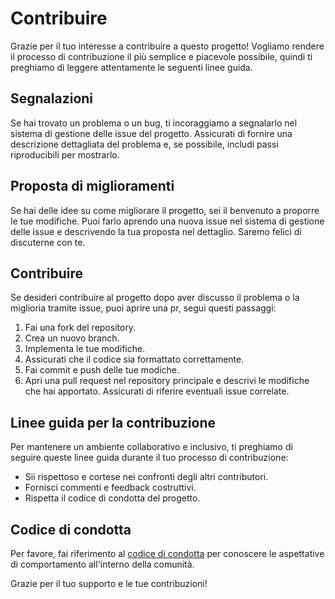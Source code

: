 # Contribuire

Grazie per il tuo interesse a contribuire a questo progetto! Vogliamo rendere il processo di contribuzione il più semplice e piacevole possibile, quindi ti preghiamo di leggere attentamente le seguenti linee guida.

## Segnalazioni

Se hai trovato un problema o un bug, ti incoraggiamo a segnalarlo nel sistema di gestione delle issue del progetto. Assicurati di fornire una descrizione dettagliata del problema e, se possibile, includi passi riproducibili per mostrarlo.

## Proposta di miglioramenti

Se hai delle idee su come migliorare il progetto, sei il benvenuto a proporre le tue modifiche. Puoi farlo aprendo una nuova issue nel sistema di gestione delle issue e descrivendo la tua proposta nel dettaglio. Saremo felici di discuterne con te.

## Contribuire

Se desideri contribuire al progetto dopo aver discusso il problema o la miglioria tramite issue, puoi aprire una pr, segui questi passaggi:

1. Fai una fork del repository.
2. Crea un nuovo branch.
3. Implementa le tue modifiche.
4. Assicurati che il codice sia formattato correttamente.
5. Fai commit e push delle tue modiche.
6. Apri una pull request nel repository principale e descrivi le modifiche che hai apportato. Assicurati di riferire eventuali issue correlate.

## Linee guida per la contribuzione

Per mantenere un ambiente collaborativo e inclusivo, ti preghiamo di seguire queste linee guida durante il tuo processo di contribuzione:

- Sii rispettoso e cortese nei confronti degli altri contributori.
- Fornisci commenti e feedback costruttivi.
- Rispetta il codice di condotta del progetto.

## Codice di condotta

Per favore, fai riferimento al [codice di condotta](CODE_OF_CONDUCT.MD) per conoscere le aspettative di comportamento all'interno della comunità.

Grazie per il tuo supporto e le tue contribuzioni!

